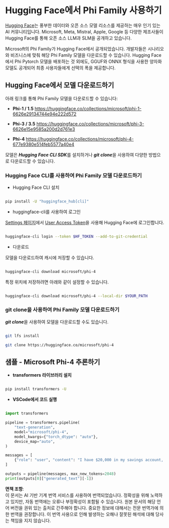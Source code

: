 # **Hugging Face에서 Phi Family 사용하기**

[Hugging Face](https://huggingface.co/)는 풍부한 데이터와 오픈 소스 모델 리소스를 제공하는 매우 인기 있는 AI 커뮤니티입니다. Microsoft, Meta, Mistral, Apple, Google 등 다양한 제조사들이 Hugging Face를 통해 오픈 소스 LLM과 SLM을 공개하고 있습니다.

Microsoft의 Phi Family가 Hugging Face에서 공개되었습니다. 개발자들은 시나리오와 비즈니스에 맞춰 해당 Phi Family 모델을 다운로드할 수 있습니다. Hugging Face에서 Phi Pytorch 모델을 배포하는 것 외에도, GGUF와 ONNX 형식을 사용한 양자화 모델도 공개되어 최종 사용자들에게 선택의 폭을 제공합니다.

## **Hugging Face에서 모델 다운로드하기**

아래 링크를 통해 Phi Family 모델을 다운로드할 수 있습니다:

-  **Phi-1 / 1.5** https://huggingface.co/collections/microsoft/phi-1-6626e29134744e94e222d572

-  **Phi-3 / 3.5** https://huggingface.co/collections/microsoft/phi-3-6626e15e9585a200d2d761e3

-  **Phi-4** https://huggingface.co/collections/microsoft/phi-4-677e9380e514feb5577a40e4

모델은 ***Hugging Face CLI SDK***를 설치하거나 ***git clone***을 사용하여 다양한 방법으로 다운로드할 수 있습니다.

### **Hugging Face CLI를 사용하여 Phi Family 모델 다운로드하기**

- Hugging Face CLI 설치

```bash

pip install -U "huggingface_hub[cli]"

```

- huggingface-cli를 사용하여 로그인

[Settings 페이지](https://huggingface.co/settings/tokens)에서 [User Access Token](https://huggingface.co/docs/hub/security-tokens)을 사용해 Hugging Face에 로그인합니다.

```bash

huggingface-cli login --token $HF_TOKEN --add-to-git-credential

```

- 다운로드

모델을 다운로드하여 캐시에 저장할 수 있습니다.

```bash

huggingface-cli download microsoft/phi-4

```

특정 위치에 저장하려면 아래와 같이 설정할 수 있습니다.

```bash

huggingface-cli download microsoft/phi-4 --local-dir $YOUR_PATH

```

### **git clone을 사용하여 Phi Family 모델 다운로드하기**

***git clone***을 사용하여 모델을 다운로드할 수도 있습니다.

```bash

git lfs install

git clone https://huggingface.co/microsoft/phi-4

```

## **샘플 - Microsoft Phi-4 추론하기**

- **transformers 라이브러리 설치**

```bash

pip install transformers -U

```

- **VSCode에서 코드 실행**

```python

import transformers

pipeline = transformers.pipeline(
    "text-generation",
    model="microsoft/phi-4",
    model_kwargs={"torch_dtype": "auto"},
    device_map="auto",
)

messages = [
    {"role": "user", "content": "I have $20,000 in my savings account, where I receive a 4% profit per year and payments twice a year. Can you please tell me how long it will take for me to become a millionaire? Also, can you please explain the math step by step as if you were explaining it to an uneducated person?"},
]

outputs = pipeline(messages, max_new_tokens=2048)
print(outputs[0]["generated_text"][-1])

```

**면책 조항**:  
이 문서는 AI 기반 기계 번역 서비스를 사용하여 번역되었습니다. 정확성을 위해 노력하고 있지만, 자동 번역에는 오류나 부정확성이 포함될 수 있습니다. 원본 문서의 해당 언어 버전을 권위 있는 출처로 간주해야 합니다. 중요한 정보에 대해서는 전문 번역가에 의한 번역을 권장합니다. 이 번역 사용으로 인해 발생하는 오해나 잘못된 해석에 대해 당사는 책임을 지지 않습니다.